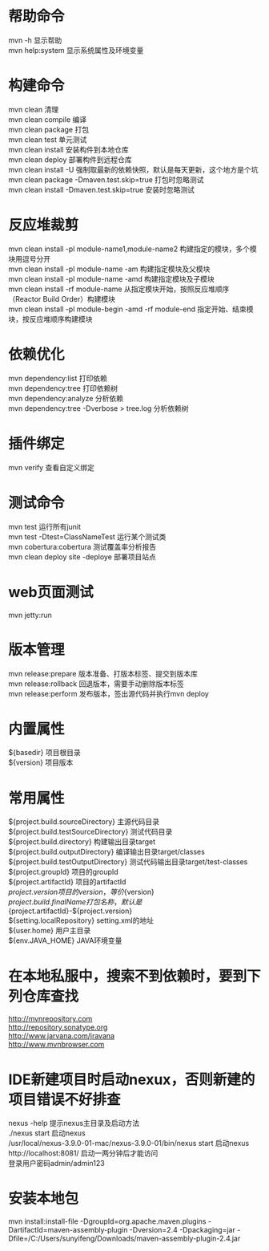 # 帮助命令
mvn -h 显示帮助 <br>
mvn help:system 显示系统属性及环境变量 <br>
# 构建命令
mvn clean 清理 <br>
mvn clean compile 编译 <br>
mvn clean package 打包 <br>
mvn clean test 单元测试 <br>
mvn clean install 安装构件到本地仓库 <br>
mvn clean deploy  部署构件到远程仓库 <br>
mvn clean install -U 强制取最新的依赖快照，默认是每天更新，这个地方是个坑 <br>
mvn clean package -Dmaven.test.skip=true 打包时忽略测试 <br>
mvn clean install -Dmaven.test.skip=true 安装时忽略测试 <br>
# 反应堆裁剪
mvn clean install -pl module-name1,module-name2 构建指定的模块，多个模块用逗号分开 <br>
mvn clean install -pl module-name -am 构建指定模块及父模块 <br>
mvn clean install -pl module-name -amd 构建指定模块及子模块 <br>
mvn clean install -rf module-name 从指定模块开始，按照反应堆顺序（Reactor Build Order）构建模块 <br>
mvn clean install -pl module-begin -amd -rf module-end 指定开始、结束模块，按反应堆顺序构建模块 <br>
# 依赖优化
mvn dependency:list 打印依赖 <br>
mvn dependency:tree 打印依赖树 <br>
mvn dependency:analyze 分析依赖 <br>
mvn dependency:tree -Dverbose > tree.log 分析依赖树 <br>
# 插件绑定
mvn verify 查看自定义绑定 <br>
# 测试命令
mvn test 运行所有junit <br>
mvn test -Dtest=ClassNameTest 运行某个测试类 <br>
mvn cobertura:cobertura 测试覆盖率分析报告 <br>
mvn clean deploy site -deploye 部署项目站点 <br>
# web页面测试
mvn jetty:run <br>
# 版本管理
mvn release:prepare 版本准备、打版本标签、提交到版本库 <br>
mvn release:rollback 回退版本，需要手动删除版本标签 <br>
mvn release:perform 发布版本，签出源代码并执行mvn deploy <br>
# 内置属性
${basedir} 项目根目录 <br>
${version} 项目版本 <br>
# 常用属性
${project.build.sourceDirectory} 主源代码目录 <br>
${project.build.testSourceDirectory} 测试代码目录 <br>
${project.build.directory} 构建输出目录target <br>
${project.build.outputDirectory} 编译输出目录target/classes <br>
${project.build.testOutputDirectory} 测试代码输出目录target/test-classes <br>
${project.groupId} 项目的groupId <br>
${project.artifactId} 项目的artifactId <br>
${project.version} 项目的version，等价${version} <br>
${project.build.finalName} 打包名称，默认是${project.artifactId}-${project.version} <br>
${setting.localRepository} setting.xml的地址 <br>
${user.home} 用户主目录 <br>
${env.JAVA_HOME} JAVA环境变量 <br>
# 在本地私服中，搜索不到依赖时，要到下列仓库查找
http://mvnrepository.com <br>
http://repository.sonatype.org <br>
http://www.jarvana.com/jravana <br>
http://www.mvnbrowser.com <br>
# IDE新建项目时启动nexux，否则新建的项目错误不好排查
nexus -help 提示nexus主目录及启动方法 <br>
./nexus start 启动nexus <br>
/usr/local/nexus-3.9.0-01-mac/nexus-3.9.0-01/bin/nexus start 启动nexus <br>
http://localhost:8081/  启动一两分钟后才能访问 <br>
登录用户密码admin/admin123
# 安装本地包
mvn install:install-file -DgroupId=org.apache.maven.plugins -DartifactId=maven-assembly-plugin -Dversion=2.4 -Dpackaging=jar -Dfile=/C:/Users/sunyifeng/Downloads/maven-assembly-plugin-2.4.jar


